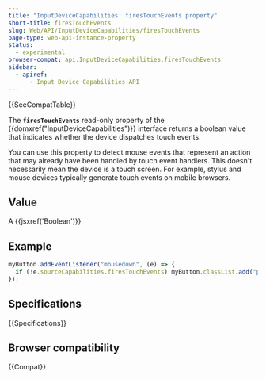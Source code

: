 ```yaml
---
title: "InputDeviceCapabilities: firesTouchEvents property"
short-title: firesTouchEvents
slug: Web/API/InputDeviceCapabilities/firesTouchEvents
page-type: web-api-instance-property
status:
  - experimental
browser-compat: api.InputDeviceCapabilities.firesTouchEvents
sidebar:
  - apiref:
      - Input Device Capabilities API
---
```


{{SeeCompatTable}}

The **`firesTouchEvents`** read-only property of the {{domxref("InputDeviceCapabilities")}} interface returns a boolean value that indicates whether the device dispatches touch events.

You can use this property to detect mouse events that represent an action that may
already have been handled by touch event handlers. This doesn't necessarily mean the
device is a touch screen. For example, stylus and mouse devices typically generate
touch events on mobile browsers.

## Value

A {{jsxref('Boolean')}}

## Example

```js
myButton.addEventListener("mousedown", (e) => {
  if (!e.sourceCapabilities.firesTouchEvents) myButton.classList.add("pressed");
});
```

## Specifications

{{Specifications}}

## Browser compatibility

{{Compat}}
